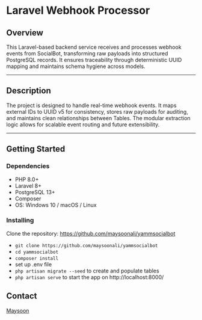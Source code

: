#  Laravel Webhook Processor

##  Overview

This Laravel-based backend service receives and processes webhook events from SocialBot, transforming raw payloads into structured PostgreSQL records. It ensures traceability through deterministic UUID mapping and maintains schema hygiene across models.

---

##  Description

The project is designed to handle real-time webhook events. It maps external IDs to UUID v5 for consistency, stores raw payloads for auditing, and maintains clean relationships between Tables. The modular extraction logic allows for scalable event routing and future extensibility.

---

##  Getting Started

###  Dependencies

- PHP 8.0+
- Laravel 8+
- PostgreSQL 13+
- Composer
- OS: Windows 10 / macOS / Linux

### Installing

Clone the repository:
https://github.com/maysoonali/yammsocialbot
* `git clone https://github.com/maysoonali/yammsocialbot`
* `cd yammsocialbot`
* `composer install`
* set up .env file
* `php artisan migrate --seed` to create and populate tables
* `php artisan serve` to start the app on http://localhost:8000/


## Contact
[Maysoon](https://github.com/maysoonali)
